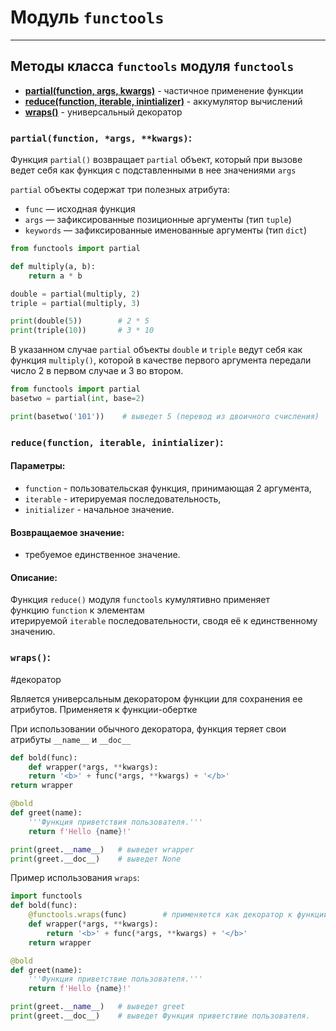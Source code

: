 # Модуль `functools`
***
## Методы класса `functools` модуля `functools`
- **[partial(function, args, kwargs)](#partial%20function%20args%20kwargs)** - частичное применение функции
- **[reduce(function, iterable, inintializer)](#reduce%20function%20iterable%20inintializer)** - аккумулятор вычислений
- **[wraps()](#wraps)** - универсальный декоратор

### `partial(function, *args, **kwargs)`:
Функция `partial()` возвращает `partial` объект, который при вызове ведет себя как функция c подставленными в нее значениями `args`

`partial` объекты содержат три полезных атрибута:
-   `func` — исходная функция
-   `args` — зафиксированные позиционные аргументы (тип `tuple`)
-   `keywords` — зафиксированные именованные аргументы (тип `dict`)

```python
from functools import partial

def multiply(a, b):
    return a * b

double = partial(multiply, 2)
triple = partial(multiply, 3)

print(double(5))        # 2 * 5
print(triple(10))       # 3 * 10
```

В указанном случае `partial` объекты `double` и `triple` ведут себя как функция `multiply()`, которой в качестве первого аргумента передали число 2 в первом случае и 3 во втором. 

```python
from functools import partial 
basetwo = partial(int, base=2) 

print(basetwo('101'))    # выведет 5 (перевод из двоичного счисления)
```

### `reduce(function, iterable, inintializer)`:
#### Параметры:

-   `function` - пользовательская функция, принимающая 2 аргумента,
-   `iterable` - итерируемая последовательность,
-   `initializer` - начальное значение.

#### Возвращаемое значение:
-   требуемое единственное значение.

#### Описание:

Функция `reduce()` модуля `functools` кумулятивно применяет функцию `function` к элементам итерируемой `iterable` последовательности, сводя её к единственному значению.

### `wraps()`:
#декоратор

Является универсальным декоратором функции для сохранения ее атрибутов. Применяетя к функции-обертке

При использовании обычного декоратора, функция теряет свои атрибуты `__name__` и `__doc__`
```python
def bold(func): 
	def wrapper(*args, **kwargs): 
	return '<b>' + func(*args, **kwargs) + '</b>' 
return wrapper 

@bold 
def greet(name): 
	'''Функция приветствия пользователя.''' 
	return f'Hello {name}!' 

print(greet.__name__)   # выведет wrapper
print(greet.__doc__)    # выведет None
```

Пример использования `wraps`:
```python
import functools 
def bold(func): 
	@functools.wraps(func)        # применяется как декоратор к функции-обертке
	def wrapper(*args, **kwargs): 
		return '<b>' + func(*args, **kwargs) + '</b>' 
	return wrapper 

@bold 
def greet(name): 
	'''Функция приветствие пользователя.''' 
	return f'Hello {name}!' 

print(greet.__name__)   # выведет greet
print(greet.__doc__)    # выведет Функция приветствие пользователя.
```